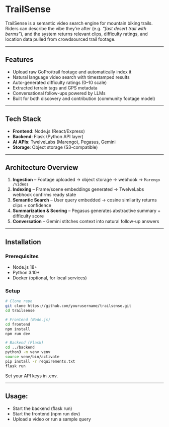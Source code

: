 # TrailSense

TrailSense is a semantic video search engine for mountain biking trails. Riders can describe the vibe they’re after (e.g. *“fast desert trail with berms”*), and the system returns relevant clips, difficulty ratings, and location data pulled from crowdsourced trail footage.

---

## Features

- Upload raw GoPro/trail footage and automatically index it  
- Natural language video search with timestamped results  
- Auto-generated difficulty ratings (0–10 scale)  
- Extracted terrain tags and GPS metadata  
- Conversational follow-ups powered by LLMs  
- Built for both discovery and contribution (community footage model)  

---

## Tech Stack

- **Frontend**: Node.js (React/Express)  
- **Backend**: Flask (Python API layer)  
- **AI APIs**: TwelveLabs (Marengo), Pegasus, Gemini  
- **Storage**: Object storage (S3-compatible)  

---

## Architecture Overview

1. **Ingestion** – Footage uploaded → object storage → webhook → `Marengo /videos`  
2. **Indexing** – Frame/scene embeddings generated → TwelveLabs webhook confirms ready state  
3. **Semantic Search** – User query embedded → cosine similarity returns clips + confidence  
4. **Summarization & Scoring** – Pegasus generates abstractive summary + difficulty score  
5. **Conversation** – Gemini stitches context into natural follow-up answers  

---

## Installation

### Prerequisites
- Node.js 18+  
- Python 3.10+  
- Docker (optional, for local services)  

### Setup

```bash
# Clone repo
git clone https://github.com/yourusername/trailsense.git
cd trailsense

# Frontend (Node.js)
cd frontend
npm install
npm run dev

# Backend (Flask)
cd ../backend
python3 -m venv venv
source venv/bin/activate
pip install -r requirements.txt
flask run
```

Set your API keys in .env.

---

## Usage:

- Start the backend (flask run)
- Start the frontend (npm run dev)
- Upload a video or run a sample query
